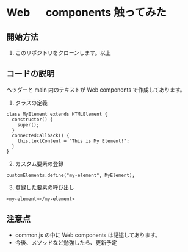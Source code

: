 # Web 　 components 触ってみた

## 開始方法

1. このリポジトリをクローンします。以上

## コードの説明

ヘッダーと main 内のテキストが Web components で作成してあります。

1. クラスの定義

```
class MyElement extends HTMLElement {
  constructor() {
    super();
  }
  connectedCallback() {
    this.textContent = "This is My Element!";
  }
}
```

2. カスタム要素の登録

```
customElements.define("my-element", MyElement);
```

3. 登録した要素の呼び出し

```
<my-element></my-element>
```

## 注意点

- common.js の中に Web components は記述してあります。
- 今後、メソッドなど勉強したら、更新予定
